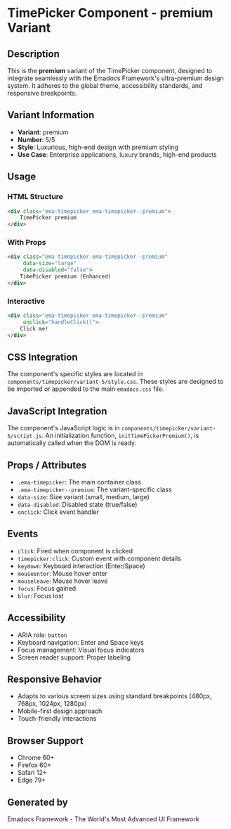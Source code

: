 # TimePicker Component - premium Variant

## Description
This is the **premium** variant of the TimePicker component, designed to integrate seamlessly with the Emadocs Framework's ultra-premium design system. It adheres to the global theme, accessibility standards, and responsive breakpoints.

## Variant Information
- **Variant**: premium
- **Number**: 5/5
- **Style**: Luxurious, high-end design with premium styling
- **Use Case**: Enterprise applications, luxury brands, high-end products

## Usage

### HTML Structure
```html
<div class="ema-timepicker ema-timepicker--premium">
    TimePicker premium
</div>
```

### With Props
```html
<div class="ema-timepicker ema-timepicker--premium" 
     data-size="large" 
     data-disabled="false">
    TimePicker premium (Enhanced)
</div>
```

### Interactive
```html
<div class="ema-timepicker ema-timepicker--premium" 
     onclick="handleClick()">
    Click me!
</div>
```

## CSS Integration
The component's specific styles are located in `components/timepicker/variant-5/style.css`. These styles are designed to be imported or appended to the main `emadocs.css` file.

## JavaScript Integration
The component's JavaScript logic is in `components/timepicker/variant-5/script.js`. An initialization function, `initTimePickerPremium()`, is automatically called when the DOM is ready.

## Props / Attributes
- `.ema-timepicker`: The main container class
- `.ema-timepicker--premium`: The variant-specific class
- `data-size`: Size variant (small, medium, large)
- `data-disabled`: Disabled state (true/false)
- `onclick`: Click event handler

## Events
- `click`: Fired when component is clicked
- `timepicker:click`: Custom event with component details
- `keydown`: Keyboard interaction (Enter/Space)
- `mouseenter`: Mouse hover enter
- `mouseleave`: Mouse hover leave
- `focus`: Focus gained
- `blur`: Focus lost

## Accessibility
- ARIA role: `button`
- Keyboard navigation: Enter and Space keys
- Focus management: Visual focus indicators
- Screen reader support: Proper labeling

## Responsive Behavior
- Adapts to various screen sizes using standard breakpoints (480px, 768px, 1024px, 1280px)
- Mobile-first design approach
- Touch-friendly interactions

## Browser Support
- Chrome 60+
- Firefox 60+
- Safari 12+
- Edge 79+

## Generated by
Emadocs Framework - The World's Most Advanced UI Framework
